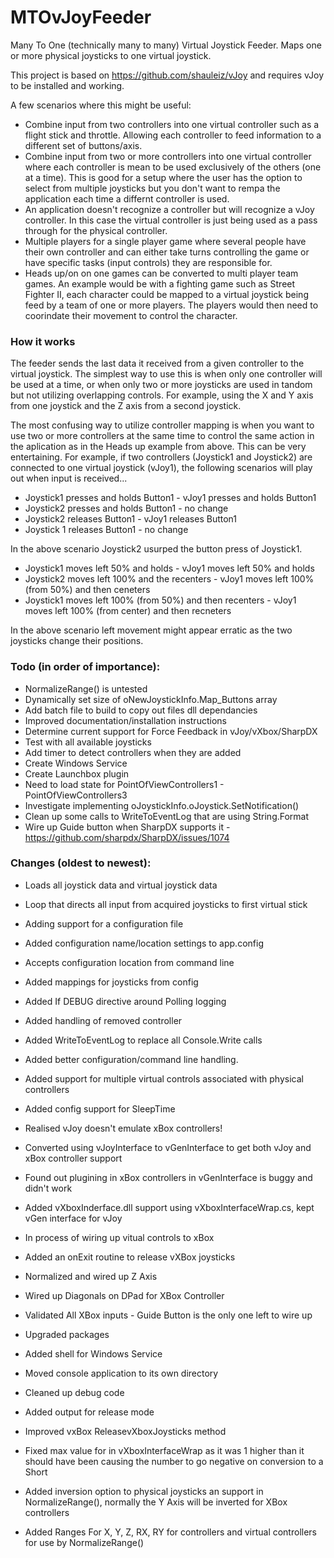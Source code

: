 # MTOvJoyFeeder
Many To One (technically many to many) Virtual Joystick Feeder. Maps one or more physical joysticks to one virtual joystick.

This project is based on https://github.com/shauleiz/vJoy and requires vJoy to be installed and working.

A few scenarios where this might be useful:

* Combine input from two controllers into one virtual controller such as a flight stick and throttle. Allowing each controller to feed information to a different set of buttons/axis.
* Combine input from two or more controllers into one virtual controller where each controller is mean to be used exclusively of the others (one at a time). This is good for a setup where the user has the option to select from multiple joysticks but you don't want to rempa the application each time a differnt controller is used.
* An application doesn't recognize a controller but will recognize a vJoy controller. In this case the virtual controller is just being used as a pass through for the physical controller.
* Multiple players for a single player game where several people have their own controller and can either take turns controlling the game or have specific tasks (input controls) they are responsible for.
* Heads up/on on one games can be converted to multi player team games. An example would be with a fighting game such as Street Fighter II, each character could be mapped to a virtual joystick being feed by a team of one or more players. The players would then need to coorindate their movement to control the character.

### How it works

The feeder sends the last data it received from a given controller to the virtual joystick. The simplest way to use this is when only one controller will be used at a time, or when only two or more joysticks are used in tandom but not utilizing overlapping controls. For example, using the X and Y axis from one joystick and the Z axis from a second joystick.

The most confusing way to utilize controller mapping is when you want to use two or more controllers at the same time to control the same action in the aplication as in the Heads up example from above. This can be very entertaining. For example, if two controllers (Joystick1 and Joystick2) are connected to one virtual joystick (vJoy1), the following scenarios will play out when input is received...

* Joystick1 presses and holds Button1 - vJoy1 presses and holds Button1
* Joystick2 presses and holds Button1 - no change
* Joystick2 releases Button1 - vJoy1 releases Button1
* Joystick 1 releases Button1 - no change

In the above scenario Joystick2 usurped the button press of Joystick1.

* Joystick1 moves left 50% and holds - vJoy1 moves left 50% and holds
* Joystick2 moves left 100% and the recenters - vJoy1 moves left 100% (from 50%) and then ceneters
* Joystick1 moves left 100% (from 50%) and then recenters - vJoy1 moves left 100% (from center) and then recneters

In the above scenario left movement might appear erratic as the two joysticks change their positions.

### Todo (in order of importance):

* NormalizeRange() is untested
* Dynamically set size of oNewJoystickInfo.Map_Buttons array
* Add batch file to build to copy out files dll dependancies
* Improved documentation/installation instructions
* Determine current support for Force Feedback in vJoy/vXbox/SharpDX
* Test with all available joysticks
* Add timer to detect controllers when they are added
* Create Windows Service
* Create Launchbox plugin
* Need to load state for PointOfViewControllers1 - PointOfViewControllers3
* Investigate implementing oJoystickInfo.oJoystick.SetNotification()
* Clean up some calls to WriteToEventLog that are using String.Format
* Wire up Guide button when SharpDX supports it - https://github.com/sharpdx/SharpDX/issues/1074

### Changes (oldest to newest):

* Loads all joystick data and virtual joystick data
* Loop that directs all input from acquired joysticks to first virtual stick
* Adding support for a configuration file

* Added configuration name/location settings to app.config
* Accepts configuration location from command line
* Added mappings for joysticks from config
* Added If DEBUG directive around Polling logging
* Added handling of removed controller

* Added WriteToEventLog to replace all Console.Write calls
* Added better configuration/command line handling.
* Added support for multiple virtual controls associated with physical controllers
* Added config support for SleepTime

* Realised vJoy doesn't emulate xBox controllers!
* Converted using vJoyInterface to vGenInterface to get both vJoy and xBox controller support
* Found out plugining in xBox controllers in vGenInterface is buggy and didn't work
* Added vXboxInderface.dll support using vXboxInterfaceWrap.cs, kept vGen interface for vJoy
* In process of wiring up vitual controls to xBox
* Added an onExit routine to release vXBox joysticks

* Normalized and wired up Z Axis

* Wired up Diagonals on DPad for XBox Controller
* Validated All XBox inputs - Guide Button is the only one left to wire up

* Upgraded packages 
* Added shell for Windows Service
* Moved console application to its own directory

* Cleaned up debug code
* Added output for release mode
* Improved vxBox ReleasevXboxJoysticks method
* Fixed max value for in vXboxInterfaceWrap as it was 1 higher than it should have been causing the number to go negative on conversion to a Short

* Added inversion option to physical joysticks an support in NormalizeRange(), normally the Y Axis will be inverted for XBox controllers
* Added Ranges For X, Y, Z, RX, RY for controllers and virtual controllers for use by NormalizeRange() 

